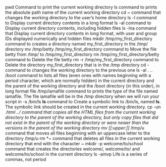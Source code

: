 pwd Command to print the current working directory
ls command to prints the absolute path name of the current working directory
cd ~ command that changes the working directory to the user’s home directory
ls -l command to Display current directory contents in a long format
ls -al command to Display current directory contents, including hidden files
ls -lna command that Display current directory contents in long format, with user and group IDs displayed numerically and hidden files
mkdir /tmp/my_first_directory command to creates a directory named my_first_directory in the /tmp/ directory
mv /tmp/betty /tmp/my_first_directory command to Move the file betty from /tmp/ to /tmp/my_first_directory
rm /tmp/my_first_directory/betty command to Delete the file betty
rm -r /tmp/my_first_directory command to Delete the directory my_first_directory that is in the /tmp directory
cd - command to changes the working directory to the previous one
ls -al . .. /boot command to  lists all files (even ones with names beginning with a period character, which are normally hidden) in the current directory and the parent of the working directory and the /boot directory (in this order), in long format
file /tmp/iamafile command to prints the type of the file named iamafile. The file iamafile will be in the /tmp directory when we will run your script
in -s /bin/ls __ls__ command to Create a symbolic link to /bin/ls, named __ls__. The symbolic link should be created in the current working directory.
cp -un *.html ../ command that copies all the HTML files from the current working directory to the parent of the working directory, but only copy files that did not exist in the parent of the working directory or were newer than the versions in the parent of the working directory
mv [[:upper:]]* /tmp/u command that moves all files beginning with an uppercase letter to the directory /tmp/u
rm *~ command that deletes all files in the current working directory that end with the character ~
mkdir -p welcome/to/school command  that creates the directories welcome/, welcome/to/ and welcome/to/school in the current directory
ls -amvp Life is a series of commas, not period
